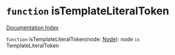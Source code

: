# `function` isTemplateLiteralToken

[Documentation Index](../README.md)

`function` isTemplateLiteralToken(node: [Node](../interface.Node/README.md)): node `is` TemplateLiteralToken